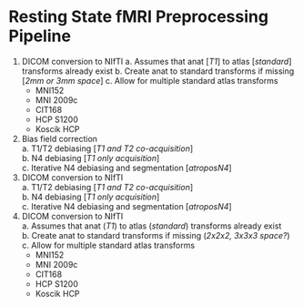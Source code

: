 # Resting State fMRI Preprocessing Pipeline
1. DICOM conversion to NIfTI
  a. Assumes that anat [*T1*] to atlas [*standard*] transforms already exist
  b. Create anat to standard transforms if missing [*2mm or 3mm space*]
  c. Allow for multiple standard atlas transforms
    - MNI152
    - MNI 2009c
    - CIT168
    - HCP S1200
    - Koscik HCP
7. Bias field correction  
  a. T1/T2 debiasing [*T1 and T2 co-acquisition*]  
  b. N4 debiasing [*T1 only acquisition*]  
  c. Iterative N4 debiasing and segmentation [*atroposN4*]
8. DICOM conversion to NIfTI  
  a. T1/T2 debiasing [*T1 and T2 co-acquisition*]  
  b. N4 debiasing [*T1 only acquisition*]  
  c. Iterative N4 debiasing and segmentation [*atroposN4*]
1. DICOM conversion to NIfTI  
  a. Assumes that anat (*T1*) to atlas (*standard*) transforms already exist  
  b. Create anat to standard transforms if missing (*2x2x2, 3x3x3 space?*)  
  c. Allow for multiple standard atlas transforms  
    * MNI152  
    - MNI 2009c  
    - CIT168  
    - HCP S1200  
    - Koscik HCP  
